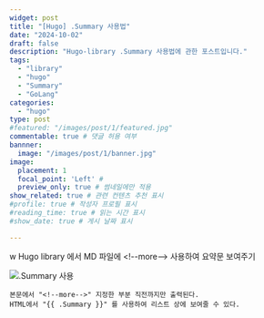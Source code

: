 ```yaml
---
widget: post
title: "[Hugo] .Summary 사용법"
date: "2024-10-02"
draft: false
description: "Hugo-library .Summary 사용법에 관한 포스트입니다."
tags:
  - "library"
  - "hugo"
  - "Summary"
  - "GoLang"
categories:
  - "hugo"
type: post
#featured: "/images/post/1/featured.jpg"
commentable: true # 댓글 허용 여부
bannner: 
  image: "/images/post/1/banner.jpg"
image:
  placement: 1 
  focal_point: 'Left' # 
  preview_only: true # 썸네일에만 적용
show_related: true # 관련 컨텐츠 추천 표시
#profile: true # 작성자 프로필 표시 
#reading_time: true # 읽는 시간 표시
#show_date: true # 게시 날짜 표시

---
```

w
Hugo library 에서 MD 파일에  &lt;!--more--&gt;  사용하여 요약문 보여주기
<!--more-->
![.Summary 사용](https://github.com/user-attachments/assets/42e76be2-9749-47c2-92a4-a14ea5f91237)


```
본문에서 "<!--more-->" 지정한 부분 직전까지만 출력된다.
HTML에서 "{{ .Summary }}" 를 사용하여 리스트 상에 보여줄 수 있다.
```